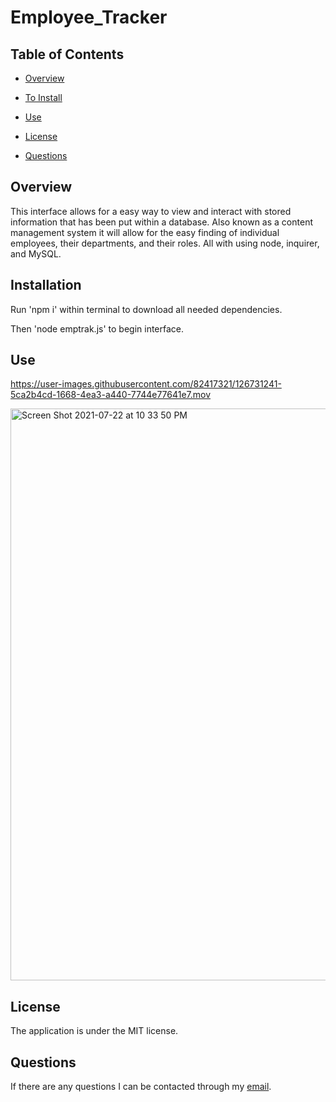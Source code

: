 # Employee_Tracker

## Table of Contents

* [Overview](#overview)

* [To Install](#installation)

* [Use](#use)

* [License](#license)

* [Questions](#questions)

## Overview
This interface allows for a easy way to view and interact with stored information that has been put within a database. Also known as a content management system it will allow for the easy finding of individual employees, their departments, and their roles. All with using node, inquirer, and MySQL.

## Installation
Run 'npm i' within terminal to download all needed dependencies.

Then 'node emptrak.js' to begin interface.

## Use
https://user-images.githubusercontent.com/82417321/126731241-5ca2b4cd-1668-4ea3-a440-7744e77641e7.mov

<img width="915" alt="Screen Shot 2021-07-22 at 10 33 50 PM" src="https://user-images.githubusercontent.com/82417321/126731333-ecd74e77-e235-45a6-9d71-99aba5c3a17a.png">

## License 
The application is under the MIT license.

## Questions
If there are any questions I can be contacted through my [email](tloyzelle@gmail.com).
